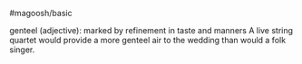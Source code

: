 #magoosh/basic

genteel (adjective): marked by refinement in taste and manners 
A live string quartet would provide a more genteel air to the wedding than would a folk singer. 
